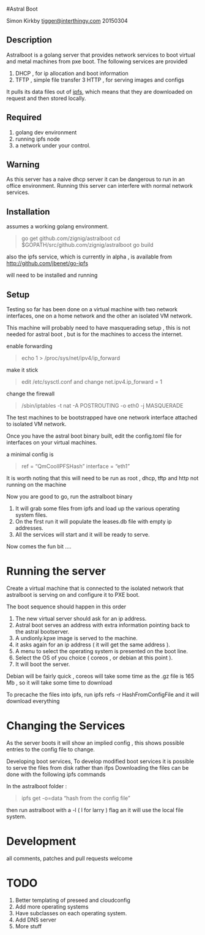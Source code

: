 #Astral Boot

Simon Kirkby 
tigger@interthingy.com
20150304

## Description 

Astralboot is a golang server that provides network services to boot virtual and metal machines from pxe boot.
The following services are provided

1. DHCP , for ip allocation and boot information
2. TFTP , simple file transfer
3  HTTP , for serving images and configs

It pulls its data files out of [ipfs](http://ipfs.io/), which means that they are downloaded on request and then stored locally.

## Required 

1. golang dev environment
2. running ipfs node
3. a network under your control.

## Warning

As this server has a naive dhcp server it can be dangerous to run in an office environment. Running this server can interfere with normal network services. 

## Installation

assumes a working golang environment.

>go get github.com/zignig/astralboot
>cd $GOPATH/src/github.com/zignig/astralboot
>go build

also the ipfs service, which is currently  in alpha , is available from http://github.com/jbenet/go-ipfs

will need to be installed and running 

## Setup 

Testing so far has been done on a virtual machine with two network interfaces, one on a home network and the other an isolated VM network.

This machine will probably need to have masquerading setup , this is not needed for astral boot , but is for the machines to access the internet.

enable forwarding 

>echo 1 > /proc/sys/net/ipv4/ip_forward

make it stick 

>edit /etc/sysctl.conf  and change  net.ipv4.ip_forward = 1

change the firewall 

>/sbin/iptables -t nat -A POSTROUTING -o eth0 -j MASQUERADE

The test machines to be bootstrapped have one network interface attached to isolated VM network.

Once you have the astral boot binary built, edit the config.toml file for interfaces on your virtual machines.

a minimal config is

>ref = “QmCoolIPFSHash”
>interface = “eth1”


It is worth noting that this will need to be run as root , dhcp, tftp and http not running on the machine

Now you are good to go, run the astralboot binary

1. It will grab some files from ipfs and load up the various operating system files.
2. On the first run it will populate the leases.db file with empty ip addresses.
3. All the services will start and it will be ready to serve.

Now comes the fun bit ....

# Running the server

Create a virtual machine that is connected to the isolated network that astralboot is serving on and configure it to PXE boot.

The boot sequence should happen in this order

1. The new virtual server should ask for an ip address.
2. Astral boot serves an address with extra information pointing back to the astral bootserver.
3. A undionly.kpxe image is served to the machine.
4. it asks again for an ip address ( it will get the same address ).
5. A menu to select the operating system is presented on the boot line.
6. Select the OS of you choice ( coreos , or debian at this point ).
7. It will boot the server.

Debian will be fairly quick , coreos will take some time as the .gz file is 165 Mb , so it will take some time to download 

To precache the files into ipfs, run  ipfs refs -r HashFromConfigFile and it will download everything

# Changing the Services

As the server boots it will show an implied config , this shows possible entries to the config file to change.

Developing boot services, To develop modified boot services it is possible to serve the files from disk rather than ifps 
Downloading the files can be done with the following ipfs commands

In the astralboot folder : 

>ipfs get -o=data “hash from the config file”

then run astralboot with a -l ( l for larry ) flag an it will use the local file system.

# Development

all comments, patches and pull requests welcome

# TODO 

1. Better templating of preseed and cloudconfig
2. Add more operating systems
3. Have subclasses on each operating system.
4. Add DNS server 
5. More stuff


